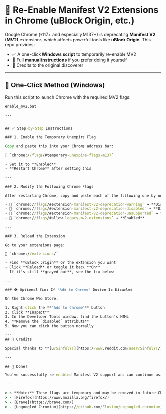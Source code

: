 # 🧩 Re-Enable Manifest V2 Extensions in Chrome (uBlock Origin, etc.)

Google Chrome (v117+ and especially M137+) is deprecating **Manifest V2 (MV2)** extensions, which affects powerful tools like **uBlock Origin**. This repo provides:

- ✅ A one-click **Windows script** to temporarily re-enable MV2
- 📘 Full **manual instructions** if you prefer doing it yourself
- 🙏 Credits to the original discoverer

---

## 🚀 One-Click Method (Windows)

Run this script to launch Chrome with the required MV2 flags:

```bat
enable_mv2.bat

---


## ✅ Step-by-Step Instructions

### 1. Enable the Temporary Unexpire Flag

Copy and paste this into your Chrome address bar:

🔗 `chrome://flags/#temporary-unexpire-flags-m137`

- Set it to **Enabled**
- **Restart Chrome** after setting this

---

### 2. Modify the Following Chrome Flags

After restarting Chrome, copy and paste each of the following one by one into the address bar, then change the value as shown:

- 🔗 `chrome://flags/#extension-manifest-v2-deprecation-warning` → **Disabled**
- 🔗 `chrome://flags/#extension-manifest-v2-deprecation-disabled` → **Disabled**
- 🔗 `chrome://flags/#extension-manifest-v2-deprecation-unsupported` → **Disabled**
- 🔗 `chrome://flags/#allow-legacy-mv2-extensions` → **Enabled**

---

### 3. Reload the Extension

Go to your extensions page:

🔗 `chrome://extensions/`

- Find **uBlock Origin** or the extension you want
- Click **Reload** or toggle it back **On**
- If it's still **grayed out**, see the fix below

---

### 🛠️ Optional Fix: If "Add to Chrome" Button Is Disabled

On the Chrome Web Store:

1. Right-click the **"Add to Chrome"** button
2. Click **Inspect**
3. In the Developer Tools window, find the button's HTML
4. **Remove the `disabled` attribute**
5. Now you can click the button normally

---
## 🙏 Credits

Special thanks to **[u/SinfulYT](https://www.reddit.com/user/SinfulYT/)** on Reddit for discovering and sharing this workaround.

---

## 🎉 Done!

You’ve successfully re-enabled Manifest V2 support and can continue using extensions like **uBlock Origin** without interruption.

---

> ⚠️ **Note:** These flags are temporary and may be removed in future Chrome updates. For long-term support, consider using:
> - [Firefox](https://www.mozilla.org/firefox/)
> - [Brave](https://brave.com/)
> - [Ungoogled Chromium](https://github.com/Eloston/ungoogled-chromium)
